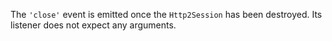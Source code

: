 <!-- YAML
added: v8.4.0
-->

The `'close'` event is emitted once the `Http2Session` has been destroyed. Its
listener does not expect any arguments.

